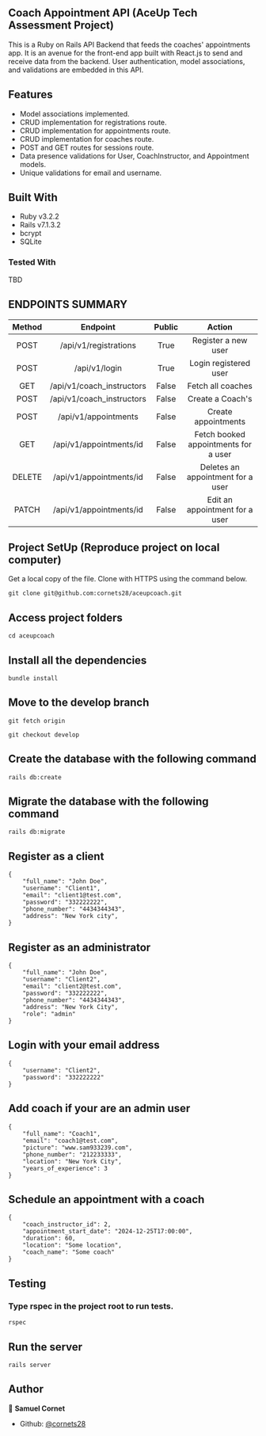 ## Coach Appointment API (AceUp Tech Assessment Project)

This is a Ruby on Rails API Backend that feeds the coaches' appointments app. It is an avenue for the front-end app built with React.js to send and receive data from the backend. User authentication, model associations, and validations are embedded in this API.

## Features 
- Model associations implemented.
- CRUD implementation for registrations route.
- CRUD implementation for appointments route.
- CRUD implementation for coaches route.
- POST and GET routes for sessions route. 
- Data presence validations for User, CoachInstructor, and Appointment models.
- Unique validations for email and username.

## Built With
- Ruby v3.2.2
- Rails v7.1.3.2
- bcrypt
- SQLite
### Tested With
TBD

## ENDPOINTS SUMMARY

| Method   |        Endpoint              | Public |       Action                       |
|:--------:|:----------------------------:|:------:|:----------------------------------:|
|  POST    | /api/v1/registrations        | True   |Register a new user                 |
|  POST    | /api/v1/login                | True   |Login registered user               |
|  GET     | /api/v1/coach_instructors    | False  |Fetch all coaches                   | 
|  POST     | /api/v1/coach_instructors   | False  |Create a Coach's                    |
|  POST    | /api/v1/appointments         | False  |Create appointments                 |
|  GET     | /api/v1/appointments/id      | False  |Fetch booked appointments for a user|
|  DELETE  | /api/v1/appointments/id      | False  |Deletes an appointment for a user   |
|  PATCH   | /api/v1/appointments/id      | False  |Edit an appointment for a user      |


## Project SetUp (Reproduce project on local computer)

Get a local copy of the file. Clone with HTTPS using the command below.

```
git clone git@github.com:cornets28/aceupcoach.git
```
## Access project folders 
```
cd aceupcoach
```
## Install all the dependencies
```
bundle install
```

## Move to the develop branch
```
git fetch origin
```

```
git checkout develop
```


## Create the database with the following command
```
rails db:create
```
## Migrate the database with the following command
```
rails db:migrate
```

## Register as a client
```
{
    "full_name": "John Doe",
    "username": "Client1",
    "email": "client1@test.com",
    "password": "332222222",
    "phone_number": "4434344343",
    "address": "New York city",
}
```

## Register as an administrator
```
{
    "full_name": "John Doe",
    "username": "Client2",
    "email": "client2@test.com",
    "password": "332222222",
    "phone_number": "4434344343",
    "address": "New York City",
    "role": "admin"
}
```

## Login with your email address
```
{
    "username": "Client2",
    "password": "332222222"
}
```
## Add coach if your are an admin user
```
{
    "full_name": "Coach1",
    "email": "coach1@test.com",
    "picture": "www.sam933239.com",
    "phone_number": "212233333",
    "location": "New York City",
    "years_of_experience": 3
}
```

## Schedule an appointment with a coach
```
{
    "coach_instructor_id": 2,
    "appointment_start_date": "2024-12-25T17:00:00",
    "duration": 60,
    "location": "Some location",
    "coach_name": "Some coach"
}
```

## Testing

### Type rspec in the project root to run tests.
```
rspec
```

## Run the server
  ```rails server```


## Author

👤 **Samuel Cornet**
- Github: [@cornets28](https://github.com/cornets28)

